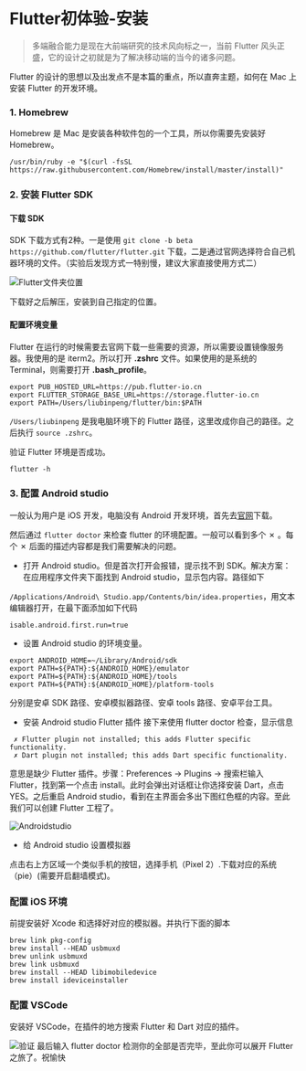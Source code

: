 
# Flutter初体验-安装

> 多端融合能力是现在大前端研究的技术风向标之一，当前 Flutter 风头正盛，它的设计之初就是为了解决移动端的当今的诸多问题。


Flutter 的设计的思想以及出发点不是本篇的重点，所以直奔主题，如何在 Mac 上安装 Flutter 的开发环境。

### 1. Homebrew

Homebrew 是 Mac 是安装各种软件包的一个工具，所以你需要先安装好 Homebrew。

```shell
/usr/bin/ruby -e "$(curl -fsSL https://raw.githubusercontent.com/Homebrew/install/master/install)"
```

### 2. 安装 Flutter SDK

#### 下载 SDK
SDK 下载方式有2种。一是使用 `git clone -b beta https://github.com/flutter/flutter.git` 下载，二是通过官网选择符合自己机器环境的文件。（实验后发现方式一特别慢，建议大家直接使用方式二）

![Flutter文件夹位置](https://raw.githubusercontent.com/FantasticLBP/knowledge-kit/master/assets/2019-08-13-FlutterDirectory.png)

下载好之后解压，安装到自己指定的位置。

#### 配置环境变量

Flutter 在运行的时候需要去官网下载一些需要的资源，所以需要设置镜像服务器。我使用的是 iterm2。所以打开 **.zshrc** 文件。如果使用的是系统的 Terminal，则需要打开 **.bash_profile**。

```shell
export PUB_HOSTED_URL=https://pub.flutter-io.cn  
export FLUTTER_STORAGE_BASE_URL=https://storage.flutter-io.cn
export PATH=/Users/liubinpeng/flutter/bin:$PATH
```
`/Users/liubinpeng` 是我电脑环境下的 Flutter 路径，这里改成你自己的路径。之后执行 `source .zshrc`。

验证 Flutter 环境是否成功。

```shell
flutter -h
```

### 3. 配置 Android studio

一般认为用户是 iOS 开发，电脑没有 Android 开发环境，首先去[官网](https://developer.android.google.cn/studio)下载。

然后通过 `flutter doctor` 来检查 flutter 的环境配置。一般可以看到多个 ✗ 。每个 ✗ 后面的描述内容都是我们需要解决的问题。

- 打开 Android studio。但是首次打开会报错，提示找不到 SDK。解决方案：在应用程序文件夹下面找到 Android studio，显示包内容。路径如下

`/Applications/Android\ Studio.app/Contents/bin/idea.properties`，用文本编辑器打开，在最下面添加如下代码

```shell
isable.android.first.run=true
```

- 设置 Android studio 的环境变量。
```shell
export ANDROID_HOME=~/Library/Android/sdk 
export PATH=${PATH}:${ANDROID_HOME}/emulator
export PATH=${PATH}:${ANDROID_HOME}/tools
export PATH=${PATH}:${ANDROID_HOME}/platform-tools
```
分别是安卓 SDK 路径、安卓模拟器路径、安卓 tools 路径、安卓平台工具。

- 安装 Android studio Flutter 插件
接下来使用 flutter doctor 检查，显示信息

```shell
 ✗ Flutter plugin not installed; this adds Flutter specific functionality.
 ✗ Dart plugin not installed; this adds Dart specific functionality.
```
意思是缺少 Flutter 插件。步骤：Preferences -> Plugins -> 搜索栏输入 Flutter，找到第一个点击 install。此时会弹出对话框让你选择安装 Dart，点击 YES。之后重启 Android studio，看到在主界面会多出下图红色框的内容。至此我们可以创建 Flutter 工程了。

![Androidstudio](https://raw.githubusercontent.com/FantasticLBP/knowledge-kit/master/assets/2019-08-12-Flutter.png)

- 给 Android studio 设置模拟器

点击右上方区域一个类似手机的按钮，选择手机（Pixel 2）.下载对应的系统（pie）(需要开启翻墙模式)。

### 配置 iOS 环境

前提安装好 Xcode 和选择好对应的模拟器。并执行下面的脚本

```shell
brew link pkg-config
brew install --HEAD usbmuxd
brew unlink usbmuxd
brew link usbmuxd
brew install --HEAD libimobiledevice
brew install ideviceinstaller
```


### 配置 VSCode

安装好 VSCode，在插件的地方搜索 Flutter 和 Dart 对应的插件。

![验证](https://raw.githubusercontent.com/FantasticLBP/knowledge-kit/master/assets/2019-07-22-Flutter_Verify.png)
最后输入 flutter doctor 检测你的全部是否完毕，至此你可以展开 Flutter 之旅了。祝愉快


